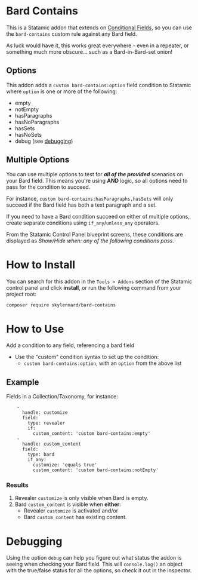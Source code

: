 # Bard Contains

This is a Statamic addon that extends on [Conditional Fields](https://statamic.dev/conditional-fields), so you can use the `bard-contains` custom rule against any Bard field.

As luck would have it, this works great everywhere - even in a repeater, or something much more obscure... such as a Bard-in-Bard-set onion!

## Options

This addon adds a `custom bard-contains:option` field condition to Statamic where `option` is one or more of the following:

- empty
- notEmpty
- hasParagraphs
- hasNoParagraphs
- hasSets
- hasNoSets
- debug (see [debugging](#debugging))

## Multiple Options

You can use multiple options to test for **_all of the provided_** scenarios on your Bard field.  This means you're using **AND** logic, so all options need to pass for the condition to succeed.

For instance, `custom bard-contains:hasParagraphs,hasSets` will only succeed if the Bard field has both a text paragraph and a set.

If you need to have a Bard condition succeed on either of multiple options, create separate conditions using `if_any`/`unless_any` operators.

From the Statamic Control Panel blueprint screens, these conditions are displayed as _Show/Hide when: any of the following conditions pass_.

# How to Install

You can search for this addon in the `Tools > Addons` section of the Statamic control panel and click **install**, or run the following command from your project root:

``` bash
composer require skylennard/bard-contains
```

# How to Use

Add a condition to any field, referencing a bard field

- Use the "custom" condition syntax to set up the condition:
    - `custom bard-contains:option`, with an `option` from the above list

## Example

  Fields in a Collection/Taxonomy, for instance:

```
    -
      handle: customize
      field:
        type: revealer
        if:
          custom_content: 'custom bard-contains:empty'
    -
      handle: custom_content
      field:
        type: bard
        if_any:
          customize: 'equals true'
          custom_content: 'custom bard-contains:notEmpty'
```

### Results

  1. Revealer `customize` is only visible when Bard is empty.
  2. Bard `custom_content` is visible when **either**:
      - Revealer `customize` is activated and/or
      - Bard `custom_content` has existing content.

# Debugging

  Using the option `debug` can help you figure out what status the addon is seeing when checking your Bard field.  This will `console.log()` an object with the true/false status for all the options, so check it out in the inspector.
